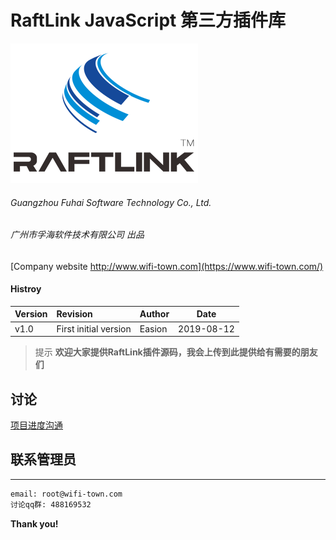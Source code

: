 
# RaftLink JavaScript 第三方插件库

![xiaofu.png](../xiaofu.png)
  
###### Guangzhou Fuhai Software Technology Co., Ltd.
###### 广州市孚海软件技术有限公司 出品
[Company website http://www.wifi-town.com](https://www.wifi-town.com/)


#### Histroy
|Version|Revision|Author|Date|
|:----- |:-------|:-----|----- |
|v1.0 |First initial version|Easion|2019-08-12 |


> 提示
**欢迎大家提供RaftLink插件源码，我会上传到此提供给有需要的朋友们**


## 讨论
  
[项目进度沟通](http://sns.wifi-town.com/category/2/%E6%99%BA%E8%83%BD%E5%AE%B6%E5%B1%85)
 
  
## 联系管理员
----

```sh
email: root@wifi-town.com
讨论qq群: 488169532
```

**Thank you!**


